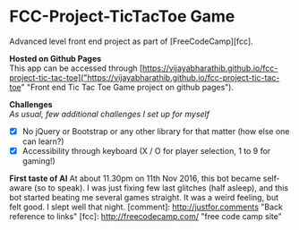 # FCC-Project-TicTacToe Game
Advanced level front end project as part of [FreeCodeCamp][fcc].

**Hosted on Github Pages**  
This app can be accessed through [https://vijayabharathib.github.io/fcc-project-tic-tac-toe]("https://vijayabharathib.github.io/fcc-project-tic-tac-toe" "Front end Tic Tac Toe Game project on github pages").  

**Challenges**  
*As usual, few additional challenges I set up for myself*
- [x] No jQuery or Bootstrap or any other library for that matter (how else one can learn?)
- [x] Accessibility through keyboard (X / O for player selection, 1 to 9 for gaming!)

**First taste of AI**
At about 11.30pm on 11th Nov 2016, this bot became self-aware (so to speak). I was just fixing few last glitches (half asleep), and this bot started beating me several games straight. It was a weird feeling, but felt good. I slept well that night.
[comment]: http://justfor.comments "Back reference to links"
[fcc]: http://freecodecamp.com/ "free code camp site"
